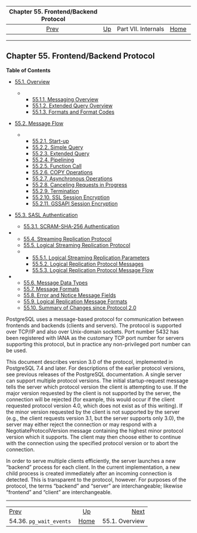 <!--?xml version="1.0" encoding="UTF-8" standalone="no"?-->

|           Chapter 55. Frontend/Backend Protocol           |                                            |                     |                                                       |                                                  |
| :-------------------------------------------------------: | :----------------------------------------- | :-----------------: | ----------------------------------------------------: | -----------------------------------------------: |
| [Prev](view-pg-wait-events.html "54.36. pg_wait_events")  | [Up](internals.html "Part VII. Internals") | Part VII. Internals | [Home](index.html "PostgreSQL 17devel Documentation") |  [Next](protocol-overview.html "55.1. Overview") |

***

## Chapter 55. Frontend/Backend Protocol

**Table of Contents**

*   [55.1. Overview](protocol-overview.html)

    *   *   [55.1.1. Messaging Overview](protocol-overview.html#PROTOCOL-MESSAGE-CONCEPTS)
        *   [55.1.2. Extended Query Overview](protocol-overview.html#PROTOCOL-QUERY-CONCEPTS)
        *   [55.1.3. Formats and Format Codes](protocol-overview.html#PROTOCOL-FORMAT-CODES)

*   [55.2. Message Flow](protocol-flow.html)

    *   *   [55.2.1. Start-up](protocol-flow.html#PROTOCOL-FLOW-START-UP)
        *   [55.2.2. Simple Query](protocol-flow.html#PROTOCOL-FLOW-SIMPLE-QUERY)
        *   [55.2.3. Extended Query](protocol-flow.html#PROTOCOL-FLOW-EXT-QUERY)
        *   [55.2.4. Pipelining](protocol-flow.html#PROTOCOL-FLOW-PIPELINING)
        *   [55.2.5. Function Call](protocol-flow.html#PROTOCOL-FLOW-FUNCTION-CALL)
        *   [55.2.6. COPY Operations](protocol-flow.html#PROTOCOL-COPY)
        *   [55.2.7. Asynchronous Operations](protocol-flow.html#PROTOCOL-ASYNC)
        *   [55.2.8. Canceling Requests in Progress](protocol-flow.html#PROTOCOL-FLOW-CANCELING-REQUESTS)
        *   [55.2.9. Termination](protocol-flow.html#PROTOCOL-FLOW-TERMINATION)
        *   [55.2.10. SSL Session Encryption](protocol-flow.html#PROTOCOL-FLOW-SSL)
        *   [55.2.11. GSSAPI Session Encryption](protocol-flow.html#PROTOCOL-FLOW-GSSAPI)

*   [55.3. SASL Authentication](sasl-authentication.html)

    *   [55.3.1. SCRAM-SHA-256 Authentication](sasl-authentication.html#SASL-SCRAM-SHA-256)

*   *   [55.4. Streaming Replication Protocol](protocol-replication.html)
    *   [55.5. Logical Streaming Replication Protocol](protocol-logical-replication.html)

    <!---->

    *   *   [55.5.1. Logical Streaming Replication Parameters](protocol-logical-replication.html#PROTOCOL-LOGICAL-REPLICATION-PARAMS)
        *   [55.5.2. Logical Replication Protocol Messages](protocol-logical-replication.html#PROTOCOL-LOGICAL-MESSAGES)
        *   [55.5.3. Logical Replication Protocol Message Flow](protocol-logical-replication.html#PROTOCOL-LOGICAL-MESSAGES-FLOW)

*   *   [55.6. Message Data Types](protocol-message-types.html)
    *   [55.7. Message Formats](protocol-message-formats.html)
    *   [55.8. Error and Notice Message Fields](protocol-error-fields.html)
    *   [55.9. Logical Replication Message Formats](protocol-logicalrep-message-formats.html)
    *   [55.10. Summary of Changes since Protocol 2.0](protocol-changes.html)

[]()

PostgreSQL uses a message-based protocol for communication between frontends and backends (clients and servers). The protocol is supported over TCP/IP and also over Unix-domain sockets. Port number 5432 has been registered with IANA as the customary TCP port number for servers supporting this protocol, but in practice any non-privileged port number can be used.

This document describes version 3.0 of the protocol, implemented in PostgreSQL 7.4 and later. For descriptions of the earlier protocol versions, see previous releases of the PostgreSQL documentation. A single server can support multiple protocol versions. The initial startup-request message tells the server which protocol version the client is attempting to use. If the major version requested by the client is not supported by the server, the connection will be rejected (for example, this would occur if the client requested protocol version 4.0, which does not exist as of this writing). If the minor version requested by the client is not supported by the server (e.g., the client requests version 3.1, but the server supports only 3.0), the server may either reject the connection or may respond with a NegotiateProtocolVersion message containing the highest minor protocol version which it supports. The client may then choose either to continue with the connection using the specified protocol version or to abort the connection.

In order to serve multiple clients efficiently, the server launches a new “backend” process for each client. In the current implementation, a new child process is created immediately after an incoming connection is detected. This is transparent to the protocol, however. For purposes of the protocol, the terms “backend” and “server” are interchangeable; likewise “frontend” and “client” are interchangeable.

***

|                                                           |                                                       |                                                  |
| :-------------------------------------------------------- | :---------------------------------------------------: | -----------------------------------------------: |
| [Prev](view-pg-wait-events.html "54.36. pg_wait_events")  |       [Up](internals.html "Part VII. Internals")      |  [Next](protocol-overview.html "55.1. Overview") |
| 54.36. `pg_wait_events`                                   | [Home](index.html "PostgreSQL 17devel Documentation") |                                   55.1. Overview |
